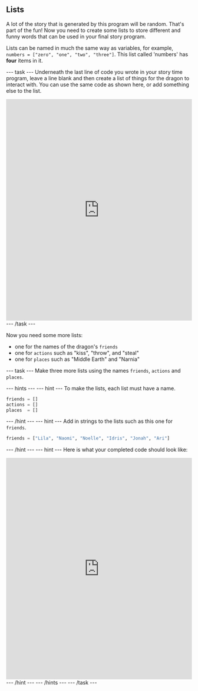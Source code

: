 ## Lists

A lot of the story that is generated by this program will be random. That's part of the fun! Now you need to create some lists to store different and funny words that can be used in your final story program. 

Lists can be named in much the same way as variables, for example, `numbers = ["zero", "one", "two", "three"]`. This list called 'numbers' has **four** items in it. 

--- task ---
Underneath the last line of code you wrote in your story time program, leave a line blank and then create a list of things for the dragon to interact with. You can use the same code as shown here, or add something else to the list.

<iframe src="https://trinket.io/embed/python/234f6ed347" width="100%" height="600" frameborder="0" marginwidth="0" marginheight="0" allowfullscreen></iframe>
--- /task ---

Now you need some more lists:
- one for the names of the dragon's `friends`
- one for `actions` such as "kiss", "throw", and "steal"
- one for `places` such as "Middle Earth" and "Narnia"

--- task ---
Make three more lists using the names `friends`, `actions` and `places`.

--- hints --- --- hint ---
To make the lists, each list must have a name.
```python
friends = []
actions = []
places  = []
```
--- /hint --- --- hint ---
Add in strings to the lists such as this one for `friends`.

```python
friends = ["Lila", "Naomi", "Noelle", "Idris", "Jonah", "Ari"]
```
--- /hint --- --- hint ---
Here is what your completed code should look like:
<iframe src="https://trinket.io/embed/python/5e264dd3e2" width="100%" height="600" frameborder="0" marginwidth="0" marginheight="0" allowfullscreen></iframe>
--- /hint --- --- /hints ---
--- /task ---

	
		
